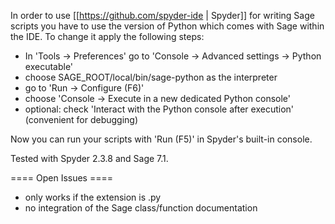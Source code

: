 In order to use [[https://github.com/spyder-ide | Spyder]] for writing Sage scripts you have to use the version of Python which comes with Sage within the IDE. To change it apply the following steps:

 * In 'Tools -> Preferences' go to 'Console -> Advanced settings -> Python executable'
 * choose SAGE_ROOT/local/bin/sage-python as the interpreter
 * go to 'Run -> Configure (F6)'
 * choose 'Console -> Execute in a new dedicated Python console'
 * optional: check 'Interact with the Python console after execution' (convenient for debugging)
 
Now you can run your scripts with 'Run (F5)' in Spyder's built-in console.

Tested with Spyder 2.3.8 and Sage 7.1.

==== Open Issues ====
 * only works if the extension is .py
 * no integration of the Sage class/function documentation
